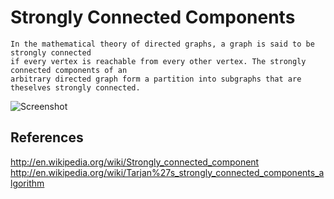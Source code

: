 #  Strongly Connected Components
 
    In the mathematical theory of directed graphs, a graph is said to be strongly connected 
    if every vertex is reachable from every other vertex. The strongly connected components of an 
    arbitrary directed graph form a partition into subgraphs that are theselves strongly connected. 

   ![Screenshot](http://farm3.staticflickr.com/2950/15349217285_653d5fb6fa.jpg) 

## References
  
   http://en.wikipedia.org/wiki/Strongly_connected_component
   http://en.wikipedia.org/wiki/Tarjan%27s_strongly_connected_components_algorithm
 
 

